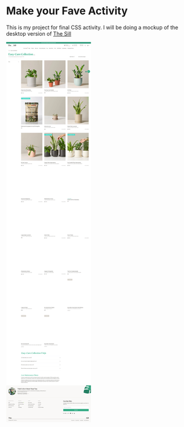 # Make your Fave Activity

This is my project for final CSS activity. I will be doing a mockup of the desktop version of [The Sill](https://www.thesill.com/)

![Landing page of The Sill](./desktop-screengrab.png)